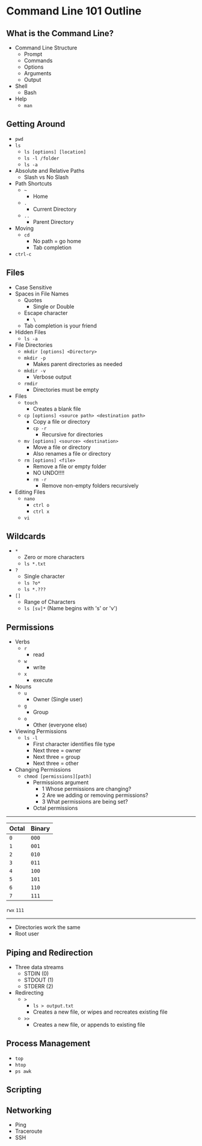 # Command Line 101 Outline

## What is the Command Line?
- Command Line Structure
    - Prompt
    - Commands
    - Options
    - Arguments
    - Output
- Shell
    - Bash
- Help
    - `man`
## Getting Around
- `pwd`
- `ls`
    - `ls [options] [location]`
    - `ls -l /folder`
    - `ls -a`
- Absolute and Relative Paths
    - Slash vs No Slash
- Path Shortcuts
    - `~`
        - Home
    - `.`
        - Current Directory
    - `..`
        - Parent Directory
- Moving
    - `cd`
        - No path = go home
        - Tab completion
- `ctrl-c`
## Files
- Case Sensitive
- Spaces in File Names
    - Quotes
        - Single or Double
    - Escape character
        - `\`
    - Tab completion is your friend
- Hidden Files
    - `ls -a`
- File Directories
    - `mkdir [options] <Directory>`
    - `mkdir -p`
        - Makes parent directories as needed
    - `mkdir -v`
        - Verbose output
    - `rmdir`
        - Directories must be empty
- Files
    - `touch`
        - Creates a blank file
    - `cp [options] <source path> <destination path>`
        - Copy a file or directory
        - `cp -r`
            - Recursive for directories
    - `mv [options] <source> <destination>`
        - Move a file or directory
        - Also renames a file or directory
    - `rm [options] <file>`
        - Remove a file or empty folder
        - NO UNDO!!!!
        - `rm -r`
            - Remove non-empty folders recursively
- Editing Files
    - `nano`
        - `ctrl o`
        - `ctrl x`
    - `vi`
## Wildcards
- `*`
    - Zero or more characters
    - `ls *.txt`
- `?`
    - Single character
    - `ls ?o*`
    - `ls *.???`
- `[]`
    - Range of Characters
    - `ls [sv]*` (Name begins with 's' or 'v')

## Permissions
- Verbs
    - `r`
        - read
    - `w`
        - write
    - `x`
        - execute
- Nouns
    - `u`
        - Owner (Single user)
    - `g`
        - Group
    - `o`
        - Other (everyone else)
- Viewing Permissions
    - `ls -l`
        - First character identifies file type
        - Next three = owner
        - Next three = group
        - Next three = other
- Changing Permissions
    - `chmod [permissions][path]`
        - Permissions argument
            - 1 Whose permissions are changing?
            - 2 Are we adding or removing permissions?
            - 3 What permissions are being set?
        - Octal permissions
---

| Octal | Binary |
|-------|--------|
| `0`   | `000`  |
| `1`   | `001`  |
| `2`   | `010`  |
| `3`   | `011`  |
| `4`   | `100`  |
| `5`   | `101`  |
| `6`   | `110`  |
| `7`   | `111`  |

`rwx`
`111`

---

- Directories work the same
- Root user

## Piping and Redirection
- Three data streams
    - STDIN (0)
    - STDOUT (1)
    - STDERR (2)
- Redirecting
    - `>`
        - `ls > output.txt`
        - Creates a new file, or wipes and recreates existing file
    - `>>`
        - Creates a new file, or appends to existing file

## Process Management
- `top`
- `htop`
- `ps awk`

## Scripting

## Networking
- Ping
- Traceroute
- SSH
